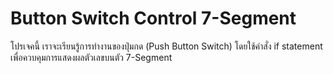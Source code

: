 # Button Switch Control 7-Segment
โปรเจคนี้ เราจะเรียนรู้การทำงานของปุ่มกด (Push Button Switch) โดยใช้คำสั่ง if statement เพื่อควบคุมการแสดงผลตัวเลขบนตัว 7-Segment 
